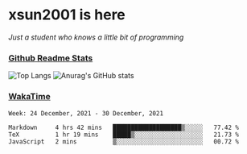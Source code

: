 # xsun2001 is here

*Just a student who knows a little bit of programming*

### [Github Readme Stats](https://github.com/anuraghazra/github-readme-stats)

![Top Langs](https://github-readme-stats.vercel.app/api/top-langs/?username=xsun2001&layout=compact&theme=radical) ![Anurag's GitHub stats](https://github-readme-stats.vercel.app/api?username=xsun2001&show_icons=true&theme=radical)

### [WakaTime](https://wakatime.com)

<!--START_SECTION:waka-->
```text
Week: 24 December, 2021 - 30 December, 2021

Markdown     4 hrs 42 mins   ███████████████████▒░░░░░   77.42 % 
TeX          1 hr 19 mins    █████▒░░░░░░░░░░░░░░░░░░░   21.73 % 
JavaScript   2 mins          ▒░░░░░░░░░░░░░░░░░░░░░░░░   00.72 % 
```
<!--END_SECTION:waka-->
